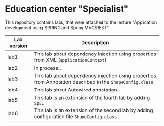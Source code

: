 # **Education center "Specialist"**

This repository contains labs, that were attached to the lecture "Application development using SPRING and Spring MVC/REST"

| Lab version | Description |
| ------------- | ------------- |
| lab1 | This lab about dependency injection using properties from XML (`applicationContext`) |
| lab2 | In process... |
| lab3 | This lab about dependency injection using properties from Annotation described in the `ShapeConfig.class`
| lab4 | This lab about Autowired annotation.
| lab5 | This lab is an extension of the fourth lab by adding `SpEL`
| lab6 | This lab is an extension of the second lab by adding configuration file `ShapeConfig.class`